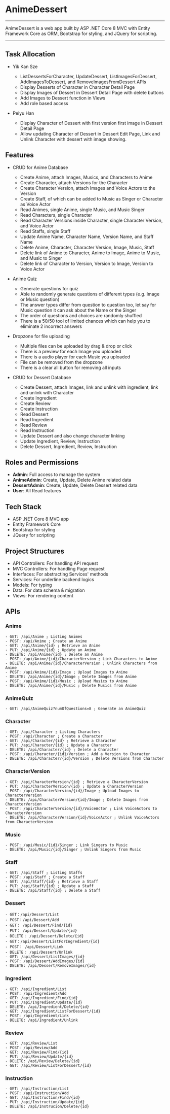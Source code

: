 # AnimeDessert

---

AnimeDessert is a web app built by ASP .NET Core 8 MVC with Entity Framework Core as ORM, Bootstrap for styling, and JQuery for scripting.

---

## Task Allocation

- Yik Kan Sze
    - ListDessertsForCharacter, UpdateDessert, ListImagesForDessert, AddImagesToDessert, and RemoveImagesFromDessert APIs
    - Display Desserts of Character in Character Detail Page
    - Display Images of Dessert in Dessert Detail Page with delete buttons
    - Add Images to Dessert function in Views
    - Add role based access

- Peiyu Han
    - Display Character of Dessert with first version first image in Dessert Detail Page
    - Allow updating Character of Dessert in Dessert Edit Page, Link and Unlink Character with dessert with image showing.

## Features

- CRUD for Anime Database
    - Create Anime, attach Images, Musics, and Characters to Anime
    - Create Character, attach Versions for the Character
    - Create Character Version, attach Images and Voice Actors to the Version
    - Create Staff, of which can be added to Music as Singer or Character as Voice Actor
    - Read Animes, single Anime, single Music, and Music Singer
    - Read Characters, single Character
    - Read Character Versions inside Character, single Character Version, and Voice Actor
    - Read Staffs, single Staff
    - Update Anime Name, Character Name, Version Name, and Staff Name
    - Delete Anime, Character, Character Version, Image, Music, Staff
    - Delete link of Anime to Character, Anime to Image, Anime to Music, and Music to Singer
    - Delete link of Character to Version, Version to Image, Version to Voice Actor
    
- Anime Quiz
    - Generate questions for quiz
    - Able to randomly generate questions of different types (e.g. Image or Music question)
    - The answer types differ from question to question too, let say for Music question it can ask about the Name or the Singer
    - The order of questions and choices are randomly shuffled
    - There is a 50/50 tool of limited chances which can help you to eliminate 2 incorrect answers
    
- Dropzone for file uploading
    - Multiple files can be uploaded by drag & drop or click
    - There is a preview for each Image you uploaded
    - There is a audio player for each Music you uploaded
    - File can be removed from the dropzone
    - There is a clear all button for removing all inputs

- CRUD for Dessert Database
    - Create Dessert, attach Images, link and unlink with ingredient, link and unlink with Character
    - Create Ingredient
    - Create Review
    - Create Instruction
    - Read Dessert
    - Read Ingredient
    - Read Review
    - Read Instruction
    - Update Dessert and also change character linking
    - Update Ingredient, Review, Instruction
    - Delete Dessert, Ingredient, Review, Instruction

## Roles and Permissions

- **Admin**: Full access to manage the system
- **AnimeAdmin**: Create, Update, Delete Anime related data
- **DessertAdmin**: Create, Update, Delete Dessert related data
- **User**: All Read features

## Tech Stack

- ASP .NET Core 8 MVC app
- Entity Framework Core
- Bootstrap for styling
- JQuery for scripting

## Project Structures

- API Controllers: For handling API request
- MVC Controllers: For handling Page request
- Interfaces: For abstracting Services' methods
- Services: For underline backend logics
- Models: For typing
- Data: For data schema & migration
- Views: For rendering content

## APIs

### Anime
    - GET: /api/Anime ; Listing Animes
    - POST: /api/Anime ; Create an Anime
    - GET: /api/Anime/{id} ; Retrieve an Anime
    - PUT: /api/Anime/{id} ; Update an Anime
    - DELETE: /api/Anime/{id} ; Delete an Anime
    - POST: /api/Anime/{id}/CharacterVersion ; Link Characters to Anime
    - DELETE: /api/Anime/{id}/CharacterVersion ; Unlink Characters from Anime
    - POST: /api/Anime/{id}/Image ; Upload Images to Anime
    - DELETE: /api/Anime/{id}/Image ; Delete Images from Anime
    - POST: /api/Anime/{id}/Music ; Upload Musics to Anime
    - DELETE: /api/Anime/{id}/Music ; Delete Musics from Anime

### AnimeQuiz
    - GET: /api/AnimeQuiz?numOfQuestions=8 ; Generate an AnimeQuiz

### Character
    - GET: /api/Character ; Listing Characters
    - POST: /api/Character ; Create a Character
    - GET: /api/Character/{id} ; Retrieve a Character
    - PUT: /api/Character/{id} ; Update a Character
    - DELETE: /api/Character/{id} ; Delete a Character
    - POST: /api/Character/{id}/Version ; Add a Version to Character
    - DELETE: /api/Character/{id}/Version ; Delete Versions from Character

### CharacterVersion
    - GET: /api/CharacterVersion/{id} ; Retrieve a CharacterVersion
    - PUT: /api/CharacterVersion/{id} ; Update a CharacterVersion
    - POST: /api/CharacterVersion/{id}/Image ; Upload Images to CharacterVersion
    - DELETE: /api/CharacterVersion/{id}/Image ; Delete Images from CharacterVersion
    - POST: /api/CharacterVersion/{id}/VoiceActor ; Link VoiceActors to CharacterVersion
    - DELETE: /api/CharacterVersion/{id}/VoiceActor ; Unlink VoiceActors from CharacterVersion
 
### Music
    - POST: /api/Music/{id}/Singer ; Link Singers to Music
    - DELETE: /api/Music/{id}/Singer ; Unlink Singers from Music

### Staff
    - GET: /api/Staff ; Listing Staffs
    - POST: /api/Staff ; Create a Staff
    - GET: /api/Staff/{id} ; Retrieve a Staff
    - PUT: /api/Staff/{id} ; Update a Staff
    - DELETE: /api/Staff/{id} ; Delete a Staff

### Dessert
    - GET：/api/Dessert/List
    - POST：/api/Dessert/Add
    - GET： /api/Dessert/Find/{id}
    - PUT： /api/Dessert/Update/{id}
    - DELETE： /api/Dessert/Delete/{id}
    - GET：/api/Dessert/ListForIngredient/{id}
    - POST： /api/Dessert/Link
    - DELETE： /api/Dessert/Unlink
    - GET: /api/Dessert/ListImages/{id}
    - POST: /api/Dessert/AddImages/{id}
    - DELETE: /api/Dessert/RemoveImages/{id}

### Ingredient
    - GET: /api/Ingredient/List
    - POST: /api/Ingredient/Add
    - GET: /api/Ingredient/Find/{id}
    - PUT: /api/Ingredient/Update/{id}
    - DELETE: /api/Ingredient/Delete/{id}
    - GET: /api/Ingredient/ListForDessert/{id}
    - POST: /api/Ingredient/Link
    - DELETE: /api/Ingredient/Unlink

### Review
    - GET: /api/Review/List
    - POST: /api/Review/Add
    - GET: /api/Review/Find/{id}
    - PUT: /api/Review/Update/{id}
    - DELETE: /api/Review/Delete/{id}
    - GET: /api/Review/ListForDessert/{id}

### Instruction
    - GET: /api/Instruction/List
    - POST: /api/Instruction/Add
    - GET: /api/Instruction/Find/{id}
    - PUT: /api/Instruction/Update/{id}
    - DELETE: /api/Instrucion/Delete/{id}


